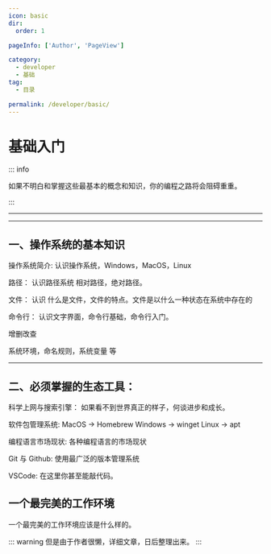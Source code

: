```yaml
---
icon: basic
dir:
  order: 1

pageInfo: ['Author', 'PageView']

category:
  - developer
  - 基础
tag:
  - 目录

permalink: /developer/basic/
---
```


# 基础入门

::: info

如果不明白和掌握这些最基本的概念和知识，你的编程之路将会阻碍重重。

:::

---

<Catalog base='/developer/basic/' />

---

## 一、操作系统的基本知识

操作系统简介:
认识操作系统，Windows，MacOS，Linux

路径：
认识路径系统 相对路径，绝对路径。

文件：
认识 什么是文件，文件的特点。文件是以什么一种状态在系统中存在的

命令行：
认识文字界面，命令行基础，命令行入门。

增删改查

系统环境，命名规则，系统变量 等

---

## 二、必须掌握的生态工具：

科学上网与搜索引擎：
如果看不到世界真正的样子，何谈进步和成长。

软件包管理系统:
MacOS -> Homebrew
Windows -> winget
Linux -> apt

编程语言市场现状:
各种编程语言的市场现状

Git 与 Github:
使用最广泛的版本管理系统

VSCode:
在这里你甚至能敲代码。

## 一个最完美的工作环境

一个最完美的工作环境应该是什么样的。

::: warning
但是由于作者很懒，详细文章，日后整理出来。
:::

